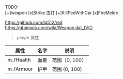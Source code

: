 TODO:  
[+]weapon 
[x]Strike 击打 
[+]KillPedWithCar
[x]FireMelee

https://github.com/td512/re3  
https://gtamods.com/wiki/Weapon.dat_(VC)  


> player 属性

| 属性 | 名字 | 说明 |
|------|-----|------| 
m_fHealth | 血量 | 范围（0, 100）
m_fArmour | 护甲 | 范围 (0, 100)



